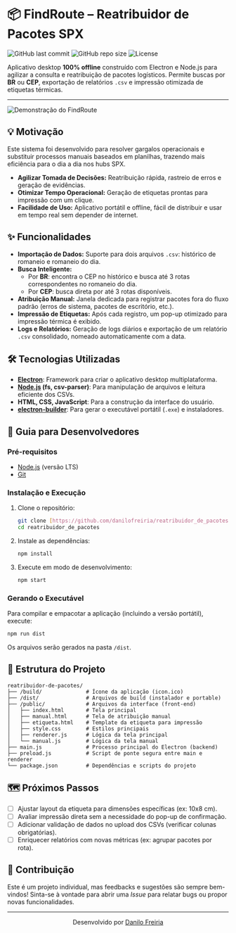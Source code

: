 # 📦 FindRoute – Reatribuidor de Pacotes SPX

![GitHub last commit](https://img.shields.io/github/last-commit/danilofreiria/reatribuidor_de_pacotes?style=for-the-badge&logo=github&label=Último%20Commit)
![GitHub repo size](https://img.shields.io/github/repo-size/danilofreiria/reatribuidor_de_pacotes?style=for-the-badge&logo=github&label=Tamanho)
![License](https://img.shields.io/badge/Licen%C3%A7a-MIT-blue?style=for-the-badge)

Aplicativo desktop **100% offline** construído com Electron e Node.js para agilizar a consulta e reatribuição de pacotes logísticos. Permite buscas por **BR** ou **CEP**, exportação de relatórios `.csv` e impressão otimizada de etiquetas térmicas.

---

![Demonstração do FindRoute](URL_DA_SUA_IMAGEM.gif)

## 💡 Motivação

Este sistema foi desenvolvido para resolver gargalos operacionais e substituir processos manuais baseados em planilhas, trazendo mais eficiência para o dia a dia nos hubs SPX.

-   **Agilizar Tomada de Decisões:** Reatribuição rápida, rastreio de erros e geração de evidências.
-   **Otimizar Tempo Operacional:** Geração de etiquetas prontas para impressão com um clique.
-   **Facilidade de Uso:** Aplicativo portátil e offline, fácil de distribuir e usar em tempo real sem depender de internet.

## ✨ Funcionalidades

-   **Importação de Dados:** Suporte para dois arquivos `.csv`: histórico de romaneio e romaneio do dia.
-   **Busca Inteligente:**
    -   Por **BR**: encontra o CEP no histórico e busca até 3 rotas correspondentes no romaneio do dia.
    -   Por **CEP**: busca direta por até 3 rotas disponíveis.
-   **Atribuição Manual:** Janela dedicada para registrar pacotes fora do fluxo padrão (erros de sistema, pacotes de escritório, etc.).
-   **Impressão de Etiquetas:** Após cada registro, um pop-up otimizado para impressão térmica é exibido.
-   **Logs e Relatórios:** Geração de logs diários e exportação de um relatório `.csv` consolidado, nomeado automaticamente com a data.

## 🛠️ Tecnologias Utilizadas

-   **[Electron](https://www.electronjs.org/)**: Framework para criar o aplicativo desktop multiplataforma.
-   **[Node.js](https://nodejs.org/) (fs, csv-parser)**: Para manipulação de arquivos e leitura eficiente dos CSVs.
-   **HTML, CSS, JavaScript**: Para a construção da interface do usuário.
-   **[electron-builder](https://www.electron.build/)**: Para gerar o executável portátil (`.exe`) e instaladores.

## 🚀 Guia para Desenvolvedores

### Pré-requisitos

-   [Node.js](https://nodejs.org/en/) (versão LTS)
-   [Git](https://git-scm.com/)

### Instalação e Execução

1.  Clone o repositório:
    ```bash
    git clone [https://github.com/danilofreiria/reatribuidor_de_pacotes.git](https://github.com/danilofreiria/reatribuidor_de_pacotes.git)
    cd reatribuidor_de_pacotes
    ```
2.  Instale as dependências:
    ```bash
    npm install
    ```
3.  Execute em modo de desenvolvimento:
    ```bash
    npm start
    ```

### Gerando o Executável

Para compilar e empacotar a aplicação (incluindo a versão portátil), execute:
```bash
npm run dist
```
Os arquivos serão gerados na pasta `/dist`.

## 📂 Estrutura do Projeto

```
reatribuidor-de-pacotes/
├── /build/              # Ícone da aplicação (icon.ico)
├── /dist/               # Arquivos de build (instalador e portable)
├── /public/             # Arquivos da interface (front-end)
│   ├── index.html       # Tela principal
│   ├── manual.html      # Tela de atribuição manual
│   ├── etiqueta.html    # Template da etiqueta para impressão
│   ├── style.css        # Estilos principais
│   ├── renderer.js      # Lógica da tela principal
│   └── manual.js        # Lógica da tela manual
├── main.js              # Processo principal do Electron (backend)
├── preload.js           # Script de ponte segura entre main e renderer
└── package.json         # Dependências e scripts do projeto
```

## 🗺️ Próximos Passos

-   [ ] Ajustar layout da etiqueta para dimensões específicas (ex: 10x8 cm).
-   [ ] Avaliar impressão direta sem a necessidade do pop-up de confirmação.
-   [ ] Adicionar validação de dados no upload dos CSVs (verificar colunas obrigatórias).
-   [ ] Enriquecer relatórios com novas métricas (ex: agrupar pacotes por rota).

## 🤝 Contribuição

Este é um projeto individual, mas feedbacks e sugestões são sempre bem-vindos! Sinta-se à vontade para abrir uma *Issue* para relatar bugs ou propor novas funcionalidades.

---
<p align="center">
  Desenvolvido por <a href="https://github.com/danilofreiria">Danilo Freiria</a>
</p>
